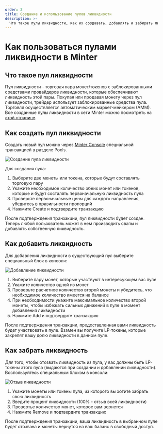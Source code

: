 ```yaml
---
order: 2
title: Создание и использование пулов ликвидности
description: >-
  Что такое пулы ликвидности, как их создавать, добавлять и забирать ликвидность.
---
```


# Как пользоваться пулами ликвидности в Minter

## Что такое пул ликвидности

Пул ликвидности - торговая пара монет/токенов с заблокированными средствами провайдеров ликвидности, которые обеспечивают ликвидность этой пары. Покупая или продавая монету через пул ликвидности, трейдер использует заблокированные средства пула. Торговля осуществляется автоматическим маркет-мейкером (АММ). Все созданные пулы ликвидности в сети Minter можно посмотреть на [этой странице](https://explorer.minter.network/pools).

## Как создать пул ликвидности

Создать новый пул можно через [Minter Console](https://console.minter.network/ru/pool) специальной транзакцией в разделе Pools.

![Создание пула ликвидности](/img/docs/pool1.jpg)

Для создания пула:

1. Выберите две монеты или токена, которые будут составлять торговую пару
2. Укажите необходимое количество обеих монет или токенов, которые и будут состалять первоначальную ликвидность пула
3. Проверьте первоначальные цены для каждого направления, убедитесь в правильности пропорций
4. Нажмите Create и подтвердите транзакцию

После подтверждения транзакции, пул ликвидности будет создан. Теперь любой пользователь может в нем производить свапы и добавлять собственную ликвидность.

## Как добавить ликвидность

Для добавления ликвидности в существующий пул выберите специальный блок в консоли:

![Добавление ликвидности](/img/docs/pool2.jpg)

1. Выберите пару монет, которые участвуют в интересующем вас пуле
2. Укажите количество одной из монет
3. Проверьте расчетное количество второй монеты и убедитесь, что необходимое количество имеется на балансе
4. При необходимости укажите максимальное количество второй монеты, чтобы избежать сильных движений в пуле в момент добавления ликвидности
5. Нажмите Add и подтвердите транзакцию

После подтверждения транзакции, предоставленная вами ликвидность будет участвовать в пуле. Взамен вы получите LP-токены, которые закрепят вашу долю ликвидности в данном пуле.

## Как забрать ликвидность

Для того, чтобы отозвать ликвидность из пула, у вас должны быть LP-токены этого пула (выдаются при создании и добавлении ликвидности). Воспользуйтесь специальным блоком в консоли:

![Отзыв ликвидности](/img/docs/pool3.jpg)

1. Укажите монеты или токены пула, из которого вы хотите забрать свою ликвидность
2. Введите процент ликвидности (100% - отзыв всей ликвидности)
3. Провертье количество монет, которое вам вернется
4. Нажмите Remove и подтвердите транзакцию

После подтверждения транзакции, ваша ликвидность в выбранном пуле будет отозвана и монеты вернутся на ваш баланс в свободный доступ.
